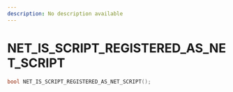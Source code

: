 ```yaml
---
description: No description available 
---
```


# NET_IS_SCRIPT_REGISTERED_AS_NET_SCRIPT

```cpp
bool NET_IS_SCRIPT_REGISTERED_AS_NET_SCRIPT();
```